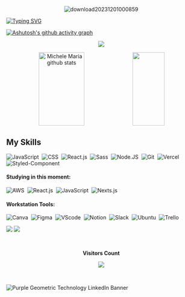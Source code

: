 
<div align="center"; width="10px">
 
![download20231201000859](https://github.com/micoliveira/micoliveira/assets/87742551/55c55de0-0c77-4093-9733-c5c13f9d8722)

</div>


[![Typing SVG](https://readme-typing-svg.herokuapp.com/?color=ff91a4&size=35&center=true&vCenter=true&width=1000&lines=Hi,+My+name+is+Michele+Maria;I'm+27+years+old;I'm+from+Brazil;I+studying+systems+Development;Be+Welcome!+:%29)](https://git.io/typing-svg)


[![Ashutosh's github activity graph](https://github-readme-activity-graph.vercel.app/graph?username=micoliveira&bg_color=eea5cc&color=9e4c98&line=9e4c98&point=403d3d&area=true&hide_border=true)](https://github.com/ashutosh00710/github-readme-activity-graph)







<p align="center">
  <img src="https://github-profile-trophy.vercel.app/?username=micoliveira&theme=dracula&row=2&no-bg=true&column=3&margin-w=15&margin-h=15" />
 
</p>

<div align="center">  
  <img width="49%" height="195px" src="https://github-readme-stats.vercel.app/api?username=micoliveira&show_icons=true&count_private=true&hide_border=true&title_color=ff91a4&icon_color=ff91a4&text_color=c9d1d9&bg_color=0d1117" alt="Michele Maria github stats" /> 
  <img width="41%" height="195px" src="https://github-readme-stats.vercel.app/api/top-langs/?username=micoliveira&layout=compact&hide_border=true&title_color=ff91a4&text_color=ff91a4&bg_color=0d1117" />
</div>

## My Skills

![JavaScript](https://img.shields.io/badge/-JavaScript-0D1117?style=for-the-badge&logo=javascript&labelColor=0D1117)&nbsp;
![CSS](https://img.shields.io/badge/-CSS-0D1117?style=for-the-badge&logo=CSS3&logoColor=1572B6&labelColor=0D1117)&nbsp;
![React.js](https://img.shields.io/badge/-React.js-0D1117?style=for-the-badge&logo=react&labelColor=0D1117)&nbsp;
![Sass](https://img.shields.io/badge/-sass-0D1117?style=for-the-badge&logo=sass&logoColor=purple&labelColor=0D1117)&nbsp; 
![Node.JS](https://img.shields.io/badge/-Node.JS-0D1117?style=for-the-badge&logo=node.js&labelColor=0D1117&textColor=0D1117)&nbsp;
![Git](https://img.shields.io/badge/GIT-E44C30?style=for-the-badge&logo=git&logoColor=white)&nbsp;
![Vercel](https://img.shields.io/badge/Vercel-000000?style=for-the-badge&logo=vercel&logoColor=white)&nbsp;
![Styled-Component](https://img.shields.io/badge/styled--components-DB7093?style=for-the-badge&logo=styled-components&logoColor=white)&nbsp;


#### Studying in this moment:

![AWS](https://img.shields.io/badge/Amazon_AWS-FF9900?style=for-the-badge&logo=amazonaws&logoColor=white)&nbsp;
![React.js](https://img.shields.io/badge/-React.js-0D1117?style=for-the-badge&logo=react&labelColor=0D1117)&nbsp;
![JavaScript](https://img.shields.io/badge/-JavaScript-0D1117?style=for-the-badge&logo=javascript&labelColor=0D1117)&nbsp;
![Nexts.js](https://img.shields.io/badge/next%20js-000000?style=for-the-badge&logo=nextdotjs&logoColor=white)&nbsp;


#### Workstation Tools:

![Canva](https://img.shields.io/badge/Canva-%2300C4CC.svg?&style=for-the-badge&logo=Canva&logoColor=white)&nbsp;
![Figma](https://img.shields.io/badge/Figma-F24E1E?style=for-the-badge&logo=figma&logoColor=white)&nbsp;
![VScode](https://img.shields.io/badge/vscode-4285F4?style=for-the-badge&logo=vscode&logoColor=white)&nbsp;
![Notion](https://img.shields.io/badge/Notion-000000?style=for-the-badge&logo=notion&logoColor=white)&nbsp;
![Slack](https://img.shields.io/badge/Slack-4A154B?style=for-the-badge&logo=slack&logoColor=white)&nbsp;
![Ubuntu](https://img.shields.io/badge/Ubuntu-E95420?style=for-the-badge&logo=ubuntu&logoColor=white)&nbsp;
![Trello](https://img.shields.io/badge/Trello-0052CC?style=for-the-badge&logo=trello&logoColor=white)&nbsp;








<a href = "mailto:mariamichelep@gmail.com"><img src="https://img.shields.io/badge/-Gmail-%23333?style=for-the-badge&logo=gmail&logoColor=white" target="_blank"></a>
  <a href="https://www.linkedin.com/in/michele-oliveira-969218122/" target="_blank"><img src="https://img.shields.io/badge/-LinkedIn-%230077B5?style=for-the-badge&logo=linkedin&logoColor=white" target="_blank"></a> 

<div align="center">
<br><p align="centre"><b>Visitors Count</b></p>  
<p align="center"><img align="center" src="https://profile-counter.glitch.me/{micoliveira}/count.svg" /></p> 
<br>
</div>




  ![Purple Geometric Technology LinkedIn Banner](https://github.com/micoliveira/micoliveira/assets/87742551/f37abcbe-e154-43b8-960e-750751001156)


 

 
